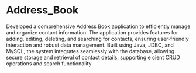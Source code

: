 # Address_Book

Developed a comprehensive Address Book application to efficiently manage and organize contact information. The application provides features for adding, editing, deleting, and searching for contacts, ensuring user-friendly interaction and robust data management. Built using Java, JDBC, and MySQL, the system integrates seamlessly with the database, allowing secure storage and retrieval of contact details, supporting e cient CRUD operations and search functionality
